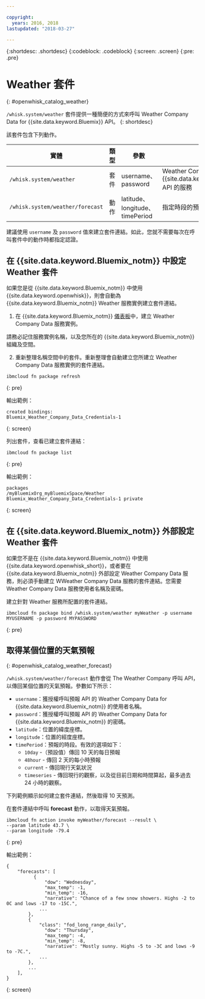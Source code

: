```yaml
---

copyright:
  years: 2016, 2018
lastupdated: "2018-03-27"

---
```


{:shortdesc: .shortdesc}
{:codeblock: .codeblock}
{:screen: .screen}
{:pre: .pre}

# Weather 套件
{: #openwhisk_catalog_weather}

`/whisk.system/weather` 套件提供一種簡便的方式來呼叫 Weather Company Data for {{site.data.keyword.Bluemix}} API。
{: shortdesc}

該套件包含下列動作。

|實體|類型|參數|說明|
| --- | --- | --- | --- |
| `/whisk.system/weather` |套件|username、password|Weather Company Data for {{site.data.keyword.Bluemix_notm}} API 的服務 |
|`/whisk.system/weather/forecast` |動作|latitude、longitude、timePeriod|指定時段的預報|

建議使用 `username` 及 `password` 值來建立套件連結。如此，您就不需要每次在呼叫套件中的動作時都指定認證。

## 在 {{site.data.keyword.Bluemix_notm}} 中設定 Weather 套件

如果您是從 {{site.data.keyword.Bluemix_notm}} 中使用 {{site.data.keyword.openwhisk}}，則會自動為 {{site.data.keyword.Bluemix_notm}} Weather 服務實例建立套件連結。

1. 在 {{site.data.keyword.Bluemix_notm}} [儀表板](http://console.bluemix.net)中，建立 Weather Company Data 服務實例。

  請務必記住服務實例名稱，以及您所在的 {{site.data.keyword.Bluemix_notm}} 組織及空間。

2. 重新整理名稱空間中的套件。重新整理會自動建立您所建立 Weather Company Data 服務實例的套件連結。
  ```
  ibmcloud fn package refresh
  ```
  {: pre}

  輸出範例：
  ```
  created bindings:
  Bluemix_Weather_Company_Data_Credentials-1
  ```
  {: screen}

  列出套件，查看已建立套件連結：
  ```
  ibmcloud fn package list
  ```
  {: pre}

  輸出範例：
  ```
  packages
  /myBluemixOrg_myBluemixSpace/Weather Bluemix_Weather_Company_Data_Credentials-1 private
  ```
  {: screen}

## 在 {{site.data.keyword.Bluemix_notm}} 外部設定 Weather 套件

如果您不是在 {{site.data.keyword.Bluemix_notm}} 中使用 {{site.data.keyword.openwhisk_short}}，或者要在 {{site.data.keyword.Bluemix_notm}} 外部設定 Weather Company Data 服務，則必須手動建立 WWeather Company Data 服務的套件連結。您需要 Weather Company Data 服務使用者名稱及密碼。

建立針對 Weather 服務所配置的套件連結。
```
ibmcloud fn package bind /whisk.system/weather myWeather -p username MYUSERNAME -p password MYPASSWORD
```
{: pre}

## 取得某個位置的天氣預報
{: #openwhisk_catalog_weather_forecast}

`/whisk.system/weather/forecast` 動作會從 The Weather Company 呼叫 API，以傳回某個位置的天氣預報。參數如下所示：

- `username`：獲授權呼叫預報 API 的 Weather Company Data for {{site.data.keyword.Bluemix_notm}} 的使用者名稱。
- `password`：獲授權呼叫預報 API 的 Weather Company Data for {{site.data.keyword.Bluemix_notm}} 的密碼。
- `latitude`：位置的緯度座標。
- `longitude`：位置的經度座標。
- `timePeriod`：預報的時段。有效的選項如下：
  - `10day` -（預設值）傳回 10 天的每日預報
  - `48hour` - 傳回 2 天的每小時預報
  - `current` - 傳回現行天氣狀況
  - `timeseries` - 傳回現行的觀察，以及從目前日期和時間算起，最多過去 24 小時的觀察。

下列範例顯示如何建立套件連結，然後取得 10 天預測。

在套件連結中呼叫 **forecast** 動作，以取得天氣預報。
```
ibmcloud fn action invoke myWeather/forecast --result \
--param latitude 43.7 \
--param longitude -79.4
```
{: pre}

輸出範例：
```
{
    "forecasts": [
          {
              "dow": "Wednesday",
              "max_temp": -1,
              "min_temp": -16,
              "narrative": "Chance of a few snow showers. Highs -2 to 0C and lows -17 to -15C.",
            ...
        },
        {
            "class": "fod_long_range_daily",
              "dow": "Thursday",
              "max_temp": -4,
              "min_temp": -8,
              "narrative": "Mostly sunny. Highs -5 to -3C and lows -9 to -7C.",
            ...
        },
        ...
    ],
}
```
{: screen}
